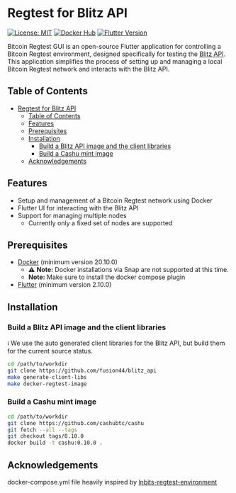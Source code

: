 # Regtest for Blitz API

[![License: MIT](https://img.shields.io/badge/License-MIT-yellow.svg)](https://opensource.org/licenses/MIT)
[![Docker Hub](https://img.shields.io/docker/cloud/build/yourusername/bitcoin-regtest-controller.svg)](https://hub.docker.com/r/yourusername/bitcoin-regtest-controller)
[![Flutter Version](https://img.shields.io/badge/flutter-2.10.0-blue)](https://flutter.dev/docs/development/tools/sdk/releases)

Bitcoin Regtest GUI is an open-source Flutter application for controlling a Bitcoin Regtest environment, designed specifically for testing the [Blitz API](https://github.com/fusion44/blitz_api). This application simplifies the process of setting up and managing a local Bitcoin Regtest network and interacts with the Blitz API.

## Table of Contents

- [Regtest for Blitz API](#regtest-for-blitz-api)
  - [Table of Contents](#table-of-contents)
  - [Features](#features)
  - [Prerequisites](#prerequisites)
  - [Installation](#installation)
    - [Build a Blitz API image and the client libraries](#build-a-blitz-api-image-and-the-client-libraries)
    - [Build a Cashu mint image](#build-a-cashu-mint-image)
  - [Acknowledgements](#acknowledgements)

## Features

- Setup and management of a Bitcoin Regtest network using Docker
- Flutter UI for interacting with the Blitz API
- Support for managing multiple nodes
  - Currently only a fixed set of nodes are supported

## Prerequisites

- [Docker](https://www.docker.com/get-started) (minimum version 20.10.0) 
  - ⚠️ **Note:** Docker installations via Snap are not supported at this time.
  - **Note:** Make sure to install the docker compose plugin
- [Flutter](https://flutter.dev/docs/get-started/install) (minimum version 2.10.0)

## Installation
### Build a Blitz API image and the client libraries
ℹ️ We use the auto generated client libraries for the Blitz API, but build them for the current source status.
```sh
cd /path/to/workdir
git clone https://github.com/fusion44/blitz_api
make generate-client-libs
make docker-regtest-image
```

### Build a Cashu mint image
```sh
cd /path/to/workdir
git clone https://github.com/cashubtc/cashu
git fetch --all --tags
git checkout tags/0.10.0
docker build -t cashu:0.10.0 .

```
## Acknowledgements
docker-compose.yml file heavily inspired by [lnbits-regtest-environment](https://github.com/lnbits/legend-regtest-enviroment)